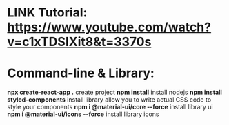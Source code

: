 # LINK Tutorial: https://www.youtube.com/watch?v=c1xTDSIXit8&t=3370s

# Command-line & Library: 
**npx create-react-app .** create project
**npm install**  install nodejs
**npm install styled-components** install library allow you to write actual CSS code to style your components
**npm i @material-ui/core --force** install library ui
**npm i @material-ui/icons --force** install library icons
